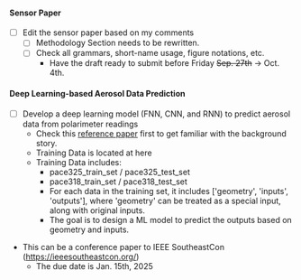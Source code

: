 #### Sensor Paper
* [ ] Edit the sensor paper based on my comments
  * [ ] Methodology Section needs to be rewritten. 
  * [ ] Check all grammars, short-name usage, figure notations, etc. 
    * Have the draft ready to submit before Friday ~~Sep. 27th~~ -> Oct. 4th. 


#### Deep Learning-based Aerosol Data Prediction
* [ ] Develop a deep learning model (FNN, CNN, and RNN) to predict aerosol data from polarimeter readings
  * Check this [reference paper](./../../../Reference/pacc-mapp_algorithm.pdf) first to get familiar with the background story. 
  * Training Data is located at here
  * Training Data includes:
    * pace325_train_set / pace325_test_set
    * pace318_train_set / pace318_test_set
    * For each data in the training set, it includes \['geometry', 'inputs', 'outputs'\], where 'geometry' can be treated as a special input, along with original inputs. 
    * The goal is to design a ML model to predict the outputs based on geometry and inputs. 

* This can be a conference paper to IEEE SoutheastCon (https://ieeesoutheastcon.org/)
  * The due date is Jan. 15th, 2025